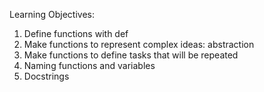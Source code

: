 
Learning Objectives: 

1. Define functions with def
2. Make functions to represent complex ideas: abstraction
3. Make functions to define tasks that will be repeated
4. Naming functions and variables
5. Docstrings
